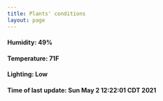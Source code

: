 ```yaml
---
title: Plants' conditions
layout: page
---
```



#### Humidity: 49%
#### Temperature: 71F
#### Lighting: Low
#### Time of last update: Sun May  2 12:22:01 CDT 2021
